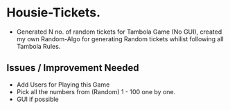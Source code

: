 # Housie-Tickets.
  - Generated N no. of random tickets for Tambola Game (No GUI), created my own Random-Algo for generating Random tickets whilist following all Tambola Rules.

## Issues / Improvement Needed
  - Add Users for Playing this Game
  - Pick all the numbers from (Random) 1 - 100 one by one.
  - GUI if possible

